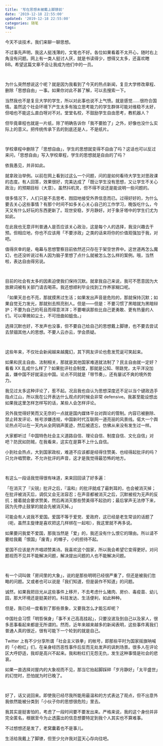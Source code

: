 ```yaml
---
title: '写在思想未被戴上脚镣前'
date: '2019-12-18 22:55:00'
updated: '2019-12-18 22:55:00'
categories: 随笔
tags:
---
```


今天不谈技术，我们来聊一聊思想。

不过事先声明，我这人挺浅薄的，文笔也不好。各位如果看着不太开心，随时右上角没有问题。网上有一类人挺讨人厌，就是书读得少，想得又太多，还喜欢瞎 BB。希望这篇文章不会让我成为他们中的一员。

<!--more-->

<br>

为什么突然想说这个呢？就是因为我看到了今天的热点新闻，复旦大学修改章程、删除「思想自由」一事。如果你对此不甚了解，可以去搜索一下。

当然我也不是复旦大学的学生，所以对此事也说不上气愤。就是感觉……很符合国情。虽然这个社会环境下产生太多有独立思考能力的学生群体可能对维稳不太好，但咱也不能这么直白呀对不对。堂堂名校，不鼓励学生自由思考，教机器人？

但毕竟章程也就是一片纸，除了明确告诉你「我不要脸了」之外，好像也没什么实际上的意义。把传统传承下去的到底还是人，不是纸片。

<br>

学校章程中删除了「思想自由」，学生的思想就变得不自由了吗？这话也可以反过来问，「思想自由」写入学校章程，学生的思想就是自由的了吗？

依我愚见，并非如此。

就拿政治举例。以前在网上看到过这么一个问题，问的是如何看待大学生对思政课的态度。有人回答，效果很好，完美达成了「既让学生没有思想，又让学生不关心政治」的预期目标（大意）。虽然抖机灵，但不得不说还是能说明一些问题的。

很多情况下，人们只是不去思考、囫囵地接受外界信息而已。过得好好的，为什么要去关心这些事情？有那个时间不如多关心关心自己的工作学习，晚饭吃什么，今天又有什么好玩的东西更新了。现世安稳，岁月静好。对于象牙塔中的学生们尤为如此。

在此我也无意评判普通人是否应该关心政治，这是每个人的选择，我没兴趣去干预。但相应地，你也不应该用「不要涉政」之类的话来将你的价值观强加于我，对吧。

值得庆幸的是，电幕与思想警察目前依然还只存在于架空世界中。这世道再怎么魔幻，也还没听说过有人因为脑子里想了点什么就被怎么怎么样的案例。哦，当然啦，表达自由得另说。

<br>

目前的社会有太多的因素迫使我们保持沉默。就拿我自己来说，我可不愿意因为大放厥词被有关部门请去喝茶。我还想顺利毕业找到工作养家糊口呢。

「如果天总也不亮，那就摸黑过生活；如果发出声音是危险的，那就保持沉默；如果自觉无力发光，那就别去照亮别人。但是——但是：不要习惯了黑暗就为黑暗辩护；不要为自己的苟且而得意洋洋；不要嘲讽那些比自己更勇敢、更有热量的人们。可以卑微如尘土，不可扭曲如蛆虫。」

选择沉默也好，不发声也没事，但不要自己给自己的思想戴上脚镣，也不要去尝试去禁锢其他人的思想。不要人云亦云，学会质疑。

<br>

这些年来，不仅社会新闻越来越魔幻，其下网友评论也愈发荒诞可笑起来。

如果和民主自由、法制相关，那就是其他国家难道就法制了？民主自由就一定好？看看 XX 乱成什么样了？如果批评社会制度，那就是公知、带路党，太平洋没加盖，嫌中国不好就滚出中国。论点不同就是「带节奏」，还有屡试不爽的境外势力。

我见过太多这种评论了，惹不起。况且我也自认为思想深度还不足以当个键政选手指点江山，所以我在公开表达什么观点的时候会非常 defensive。我甚至能设想出如果我这里怎样怎样写的话，某些人会怎样评论。

另外我觉得好笑而又无奈的一点就是国内媒体平台对舆论的管制。内容已被删除、禁止转发评论、帐号涉嫌违规，中国新时代互联网一道亮丽的风景线。偌大一个舆论热点可以在一天内从全网销声匿迹，然后被遗忘，仿佛从来没有发生过一样。

大家都听过「中国特色社会主义道路自信、理论自信、制度自信、文化自信」对吧？防民如防贼，在我看来，这实在是算不上什么自信。

小到社会热点，大到国家政权，难道不应该都是经得住赞美、也经得起批评的吗？只允许唱赞歌，不允许批评的声音，这才是我觉得最恐怖的地方。

<br>

有这么一段话我觉得很有味道，来来回回读了好多遍：

「在消灭了『尖锐』批评之后，『温和』的批评就成了最刺耳的，也会被消灭掉；在批评被消灭后，调侃又会无法容忍；在声音都被消灭之后，沉默被视为无声的反抗；接着就会要求赞美，然后再消灭那些赞美得不起劲的；最后掌声无法停下来，因为先停止鼓掌的就会先被消灭掉。」

可能会有人说我不爱国。爱国不等于爱党、爱政府，这已经是老生常谈的话题了（呃，虽然主旋律是喜欢把这几样绑在一起啦），我这里就不再多说。

如果要问我爱不爱国，那我当然是「爱」的，我还没有什么恨它的理由。所以请不要给我戴「恨国」「废青」的帽子，小的担待不起。

爱国不应该是齐齐唱颂赞美诗。我喜欢这个国家，所以我会希望它变得更好。对问题视而不见并不能解决问题，解决提出问题的人也不能解决问题。

<br>

有一个词叫做「房间里的大象」，说的是那些明明已经很严重了，但还是被我们忽略的问题。又或者也可以说是「我们知道，但是装作不知道」的问题。

诚然，如果我把目光从这些事件上移开，不去考虑什么猪肉、房价、毒疫苗、幼儿园，那大环境还是挺美好的。科技发达、生活便利，如此种种。

但是，我已经一度看到了那些景象，又要我怎么才能忘却呢？

中国社会习惯「明哲保身」「事不关己高高挂起」，只要没波及到自己以及家人，很多恶事看起来都是无所谓的。然而，近年来越来越多的新闻表明，这些事件离我们普通人真的很近，很有可能下一个轮到的就是自己。

Twitter 上有不少分享所谓「社会主义铁拳」的帐号，即那些平时为国家摇旗呐喊的「小粉红」们，在亲身经历恶性事件后反而无处发声的讽刺场景。很多人在评论区大呼舒适，我却是高兴不起来。我和粉红们无怨无仇，发生这种事情是社会的悲哀。

如果一直选择对屋内的大象视而不见，那当它抬起脚踩碎「岁月静好」「太平盛世」的幻觉时，恐怕就为时已晚了。

<br>

好了，话又说回来。即使我已经尽我所能用最温和的方式表达了观点，但不出意外我依然能被分类到「小伙子你的思想很危险」里去。

我其实是挺害怕的，考虑了一段时间要不要发出来。严格来说，我的这个身份并非完全匿名，根据至今为止透露出的信息想要特定到我个人其实也不算难事。

不过想想还是发了，老窝囊着也不是事儿。

生活给我戴上了脚镣，但至少允许我对蓝天心存向往吧。
